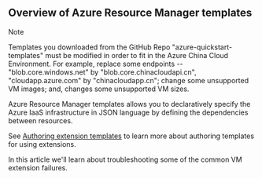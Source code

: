 ## Overview of Azure Resource Manager templates

>[!NOTE]
> Templates you downloaded from the GitHub Repo "azure-quickstart-templates" must be modified in order to fit in the Azure China Cloud Environment. For example, replace some endpoints -- "blob.core.windows.net" by "blob.core.chinacloudapi.cn", "cloudapp.azure.com" by "chinacloudapp.cn"; change some unsupported VM images; and, changes some unsupported VM sizes.

Azure Resource Manager templates allows you to declaratively specify the Azure IaaS infrastructure in JSON language by defining the dependencies between resources.

See  [Authoring extension templates](../articles/virtual-machines/virtual-machines-windows-extensions-authoring-templates.md) to learn more about authoring templates for using extensions.

In this article we'll learn about troubleshooting some of the common VM extension failures.